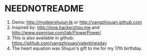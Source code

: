 NEEDNOTREADME
===================================
1. Demo: http://mydeershujun.tk or http://yangzhixuan.github.com
2. Inspired by: http://love.hackerzhou.me  and  http://www.openrise.com/lab/FlowerPower/
3. This is also available in github: https://github.com/yangzhixuan/valentinesday
4. The heart equation was Shujun's gift to me for my 17th birthday.
